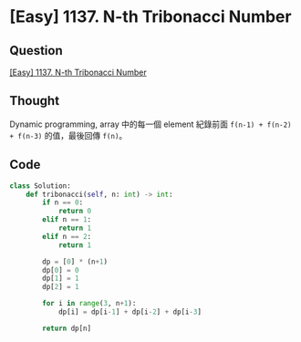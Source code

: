 # [Easy] 1137. N-th Tribonacci Number

## Question

[\[Easy\] 1137. N-th Tribonacci Number](https://leetcode.com/problems/n-th-tribonacci-number/)

## Thought

Dynamic programming, array 中的每一個 element 紀錄前面 `f(n-1) + f(n-2) + f(n-3)` 的值，最後回傳 `f(n)`。

## Code

```python
class Solution:
    def tribonacci(self, n: int) -> int:
        if n == 0:
            return 0
        elif n == 1:
            return 1
        elif n == 2:
            return 1

        dp = [0] * (n+1)
        dp[0] = 0
        dp[1] = 1
        dp[2] = 1

        for i in range(3, n+1):
            dp[i] = dp[i-1] + dp[i-2] + dp[i-3]

        return dp[n]
```
